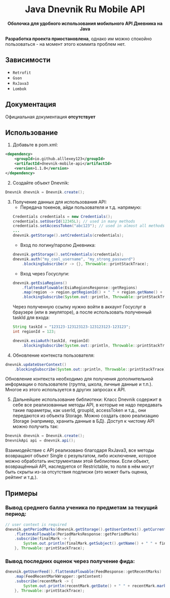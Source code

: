 <h1 align="center">Java Dnevnik Ru Mobile API</h1>

<p align="center">
  <strong>Оболочка для удобного использования <strong>мобильного</strong> API Дневника на Java</strong>
</p>

**Разработка проекта приостановлена**, однако им можно спокойно пользоваться - на момент этого коммита проблем нет.

## Зависимости
- `Retrofit`
- `Gson`
- `RxJava3`
- `Lombok`

## Документация

Официальная документация **отсутствует**

## Использование

1. Добавьте в pom.xml:
```xml
<dependency>
    <groupId>io.github.alllexey123</groupId>
    <artifactId>dnevnik-mobile-api</artifactId>
    <version>1.1.0</version>
</dependency>
```
2. Создайте объект Dnevnik:
```java
Dnevnik dnevnik = Dnevnik.create();
```
3. Получение данных для использования API:
   * Передача токенов, айди пользователя и т.д. напрямую:
    ```java
    Credentials credentials = new Credentials();
    credentials.setUserId(12345L); // used in many methods
    credentials.setAccessToken("abc123"); // used in almost all methods
    ...
    dnevnik.getStorage().setCredentials(credentials);
    ```
   * Вход по логину/паролю Дневника:
    ```java
    dnevnik.getStorage().setCredentials(credentials);
    dnevnik.auth("my_cool_username", "my_strong_password")
        .blockingSubscribe(r -> {}, Throwable::printStackTrace);
    ```
   * Вход через Госуслуги:
    ```java
    dnevnik.getEsiaRegions()
        .flattenAsFlowable(EsiaRegionsResponse::getRegions)
        .map(region -> region.getRegionId() + " " + region.getName() + " " + region.getEsiaUrl())
        .blockingSubscribe(System.out::println, Throwable::printStackTrace); // print regions and their auth links
    ```
    Через полученную ссылку нужно войти в аккаунт Госуслуг в браузере (или в эмуляторе), а после использовать полученный taskId для входа:
    ```java
    String taskId = "123123-123123123-123123123-123123";
    int regionId = 123;

    dnevnik.esiaAuth(taskId, regionId)
        .blockingSubscribe(System.out::println, Throwable::printStackTrace);
    ```
4. Обновление контекста пользователя:
```java
dnevnik.updateUserContext()
    .blockingSubscribe(System.out::println, Throwable::printStackTrace); // print user context (example)
```
Обновление контекста необходимо для получения дополнительной информации о пользователе (группа, школа, личные данные и т.п.).
Многое из этого используется в других запросах к API.

5. Дальнейшее использование библиотеки:
Класс Dnevnik содержит в себе все реализованные методы API, в которые не надо передавать такие параметры, как userId, groupId, accessToken и т.д., они передаются из объекта Storage.
Можно создать свою реализацию Storage (например, хранить данные в БД).
Доступ к чистому API можно получить так:
```java
Dnevnik dnevnik = Dnevnik.create();
DnevnikApi api = dnevnik.api();
```
Взаимодействие с API реализовано благодаря RxJava3, все методы возвращают объект Single с результатом, либо исключение, которое можно обработать инструментами этой библиотеки.
Если объект, возвращённый API, наследуется от Restrictable, то поля в нём могут быть скрыты из-за отсутствия подписки (это может быть оценка, рейтинг и т.д.).

## Примеры

### Вывод среднего балла ученика по предметам за текущий период:
```java
// user context is required
dnevnik.getPeriodMarks(dnevnik.getStorage().getUserContext().getCurrentPeriod().getId())
    .flattenAsFlowable(PeriodMarksResponse::getPeriodMarks)
    .subscribe(finalMark -> {
        System.out.println(finalMark.getSubject().getName() + " " + finalMark.getAverageMarks().getAverageMark());
    }, Throwable::printStackTrace);
```
### Вывод последних оценок через получение фида:
```java
dnevnik.getUserFeed().flattenAsFlowable(FeedResponse::getRecentMarks)
    .map(FeedRecentMarkWrapper::getContent)
    .subscribe(recentMark -> {
        System.out.println(recentMark.getDate() + " " + recentMark.marksToString());
    }, Throwable::printStackTrace);
```
